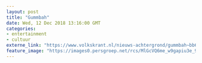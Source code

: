 ```yaml
---
layout: post
title: "Gummbah"
date: Wed, 12 Dec 2018 13:16:00 GMT
categories: 
- entertainment 
- cultuur 
externe_link: "https://www.volkskrant.nl/nieuws-achtergrond/gummbah~bb64201f/"
feature_image: "https://images0.persgroep.net/rcs/MlGcVQ6me_w9gapiu3e_9tjq37A/diocontent/145196998/_focus/0.44921875/0.583984375/_fill/320/320?appId=93a17a8fd81db0de025c8abd1cca1279&quality=0.85"
---
```



